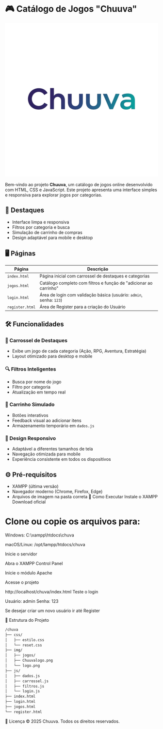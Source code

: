 # 🎮 Catálogo de Jogos "Chuuva" 

![Banner](img/Chuuvalogo.png) <!-- Adicione um banner se tiver -->

Bem-vindo ao projeto **Chuuva**, um catálogo de jogos online desenvolvido com HTML, CSS e JavaScript. Este projeto apresenta uma interface simples e responsiva para explorar jogos por categorias.

## 🌟 Destaques
- Interface limpa e responsiva
- Filtros por categoria e busca
- Simulação de carrinho de compras
- Design adaptável para mobile e desktop

## 🖥️ Páginas

| Página | Descrição |
|--------|-----------|
| `index.html` | Página inicial com carrossel de destaques e categorias |
| `jogos.html` | Catálogo completo com filtros e função de "adicionar ao carrinho" |
| `login.html` | Área de login com validação básica (usuário: `admin`, senha: `123`) |
| `register.html` | Área de Register para a criação do Usuário |

## 🛠️ Funcionalidades

### 🎡 Carrossel de Destaques
- Exibe um jogo de cada categoria (Ação, RPG, Aventura, Estratégia)
- Layout otimizado para desktop e mobile

### 🔍 Filtros Inteligentes
- Busca por nome do jogo
- Filtro por categoria
- Atualização em tempo real

### 🛒 Carrinho Simulado
- Botões interativos
- Feedback visual ao adicionar itens
- Armazenamento temporário em `dados.js`

### 📱 Design Responsivo
- Adaptável a diferentes tamanhos de tela
- Navegação otimizada para mobile
- Experiência consistente em todos os dispositivos

## ⚙️ Pré-requisitos


- XAMPP (última versão)
- Navegador moderno (Chrome, Firefox, Edge)
- Arquivos de imagem na pasta correta
🚀 Como Executar
Instale o XAMPP
Download oficial


# Clone ou copie os arquivos para:

Windows: C:\xampp\htdocs\chuva

macOS/Linux: /opt/lampp/htdocs/chuva

Inicie o servidor

Abra o XAMPP Control Panel

Inicie o módulo Apache

Acesse o projeto

http://localhost/chuva/index.html
Teste o login

Usuário: admin
Senha: 123

Se desejar criar um novo usuário ir até Register

📂 Estrutura do Projeto
```bash
/chuva
├── css/
│   ├── estilo.css
│   └── reset.css
├── img/
│   ├── jogos/
│   ├── Chuuvalogo.png
│   └── logo.png
├── js/
│   ├── dados.js
│   ├── carrossel.js
│   ├── filtros.js
│   └── login.js
├── index.html
├── login.html
├── jogos.html
└── register.html
```
📜 Licença
© 2025 Chuuva. Todos os direitos reservados.
